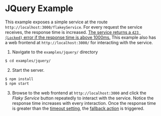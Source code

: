 # JQuery Example

This example exposes a simple service at the route `http://localhost:3000/flakeyService`.
For every request the service receives, the response time is increased.
[The service returns a `423 (Locked)` error if the response time is above 1000ms.](https://github.com/nodeshift-starters/opossum-examples/blob/master/jquery/index.js#L39) This example also has a web frontend at `http://localhost:3000/` for interacting with the service.

1. Navigate to the `examples/jquery/` directory	
  ```sh	
  $ cd examples/jquery/	
  ```

2. Start the server.
  ```sh
  $ npm install
  $ npm start
  ```

3. Browse to the web frontend at `http://localhost:3000` and click the _Flaky Service_ button repeatedly to interact with the service.
  Notice the response time increases with every interaction. Once the response time is greater than the [timeout setting](https://github.com/nodeshift-starters/opossum-examples/blob/master/jquery/app.js#L16), the [fallback action](https://github.com/nodeshift-starters/opossum-examples/blob/master/jquery/app.js#L23) is triggered.

